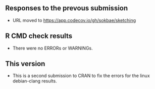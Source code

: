 ## Responses to the prevous submission
* URL moved to https://app.codecov.io/gh/sokbae/sketching

## R CMD check results
* There were no ERRORs or WARNINGs. 

## This version
* This is a second submission to CRAN to fix the errors for the linux debian-clang results.
